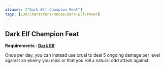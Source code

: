 ```yaml
---
aliases: ["Dark Elf Champion Feat"]
tags: [13A/Characters/Races/Dark-Elf/Power]
---
```


## Dark Elf Champion Feat

**Requirements**:: **[Dark Elf](Compendium/13A/Races/Dark-Elf.md)**

Once per day, you can instead use cruel to deal 5 ongoing damage per level against an enemy you miss or that you roll a natural odd attack against.
